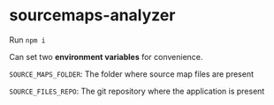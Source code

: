 # sourcemaps-analyzer

Run `npm i`

Can set two **environment variables** for convenience.

`SOURCE_MAPS_FOLDER`: The folder where source map files are present

`SOURCE_FILES_REPO`: The git repository where the application is present
